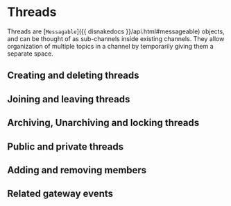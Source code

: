 # Threads

Threads are [`Messagable`]({{ disnakedocs }}/api.html#messageable) objects, and can be thought of as sub-channels inside
existing channels. They allow organization of multiple topics in a channel by temporarily giving them a separate space.

## Creating and deleting threads

## Joining and leaving threads

## Archiving, Unarchiving and locking threads

## Public and private threads

## Adding and removing members

## Related gateway events
